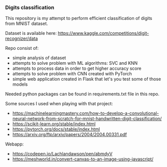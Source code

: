 ### Digits classification

This repository is my attempt to perform efficient classification of digits from MNIST dataset.

Dataset is available here: https://www.kaggle.com/competitions/digit-recognizer/data

Repo consist of:
 - simple analysis of dataset
 - attempts to solve problem with ML algorithms: SVC and KNN
 - attempts to process data in order to get higher accuracy score
 - attempts to solve problem with CNN created with PyTorch
 - simple web application created in Flask that let's you test some of those models

Needed python packages can be found in requirements.txt file in this repo. 

Some sources I used when playing with that project:
 - https://machinelearningmastery.com/how-to-develop-a-convolutional-neural-network-from-scratch-for-mnist-handwritten-digit-classification/
 - https://scikit-learn.org/stable/index.html
 - https://pytorch.org/docs/stable/index.html
 - https://arxiv.org/ftp/arxiv/papers/2004/2004.00331.pdf

Webapp:
 - https://codepen.io/Lachlandawson/pen/abmdyV
 - https://meshworld.in/convert-canvas-to-an-image-using-javascript/